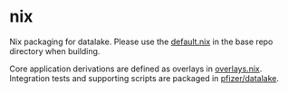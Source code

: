 # nix

Nix packaging for datalake. Please use the [default.nix](../default.nix) in the base repo directory when building.

Core application derivations are defined as overlays in [overlays.nix](overlays.nix). Integration tests and supporting scripts are packaged in [pfizer/datalake](./pfizer/datalake).
